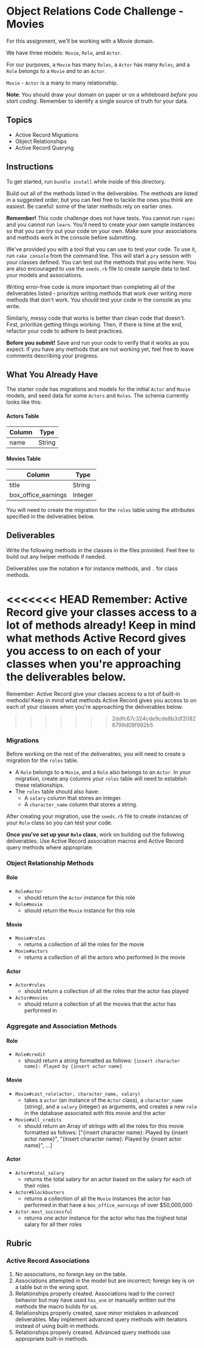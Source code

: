 # Object Relations Code Challenge - Movies

For this assignment, we'll be working with a Movie domain.

We have three models: `Movie`, `Role`, and `Actor`.

For our purposes, a `Movie` has many `Roles`, a `Actor` has many `Roles`, and a `Role` belongs to a `Movie` and to an `Actor`.

`Movie` - `Actor` is a many to many relationship.

**Note**: You should draw your domain on paper or on a whiteboard _before you start coding_. Remember to identify a single source of truth for your data.

## Topics

- Active Record Migrations
- Object Relationships
- Active Record Queryng

## Instructions

To get started, run `bundle install` while inside of this directory.

Build out all of the methods listed in the deliverables. The methods are listed in a suggested order, but you can feel free to tackle the ones you think are easiest. Be careful: some of the later methods rely on earlier ones.

**Remember!** This code challenge does not have tests. You cannot run `rspec` and you cannot run `learn`. You'll need to create your own sample instances so that you can try out your code on your own. Make sure your associations and methods work in the console before submitting.

We've provided you with a tool that you can use to test your code. To use it, run `rake console` from the command line. This will start a `pry` session with your classes defined. You can test out the methods that you write here. You are also encouraged to use the `seeds.rb` file to create sample data to test your models and associations.

Writing error-free code is more important than completing all of the deliverables listed - prioritize writing methods that work over writing more methods that don't work. You should test your code in the console as you write.

Similarly, messy code that works is better than clean code that doesn't. First, prioritize getting things working. Then, if there is time at the end, refactor your code to adhere to best practices. 

**Before you submit!** Save and run your code to verify that it works as you expect. If you have any methods that are not working yet, feel free to leave comments describing your progress.

## What You Already Have

The starter code has migrations and models for the initial `Actor` and `Movie` models, and seed data for some `Actors` and `Roles`. The schema currently looks like this: 

#### Actors Table
| Column      | Type      |
| ------------| ----------|
| name        | String    |

#### Movies Table
| Column                | Type      |
| -----------           | --------- |
| title                 | String    |
| box_office_earnings   | Integer   |

You will need to create the migration for the `roles` table using the attributes specified in the deliverables below.

## Deliverables

Write the following methods in the classes in the files provided. Feel free to build out any helper methods if needed.

Deliverables use the notation `#` for instance methods, and `.` for class methods.

<<<<<<< HEAD
Remember: Active Record give your classes access to a lot of methods already! Keep in mind what methods Active Record gives you access to on each of your classes when you're approaching the deliverables below.
=======
Remember: Active Record give your classes access to a lot of built-in methods! Keep in mind what methods Active Record gives you access to on each of your classes when you're approaching the deliverables below.
>>>>>>> 2ddfc67c324cde9cde8b3df20826799d09f992b5

### Migrations

Before working on the rest of the deliverables, you will need to create a migration for the `roles` table. 

- A `Role` belongs to a `Movie`, and a `Role` also belongs to an `Actor`. In your migration, create any columns your `roles` table will need to establish these relationships.
- The `roles` table should also have:
  - A `salary` column that stores an integer.
  - A `character_name` column that stores a string.

After creating your migration, use the `seeds.rb` file to create instances of your `Role` class so you can test your code.

**Once you've set up your `Role` class**, work on building out the following deliverables. Use Active Record association macros and Active Record query methods where appropriate.

### Object Relationship Methods

#### Role

- `Role#actor`
  - should return the `Actor` instance for this role
- `Role#movie`
  - should return the `Movie` instance for this role

#### Movie

- `Movie#roles`
  - returns a collection of all the roles for the movie
- `Movie#actors`
  - returns a collection of all the actors who performed in the movie

#### Actor

- `Actor#roles`
  - should return a collection of all the roles that the actor has played
- `Actor#movies`
  - should return a collection of all the movies that the actor has performed in

### Aggregate and Association Methods

#### Role

- `Role#credit`
  - should return a string formatted as follows: `{insert character name}: Played by {insert actor name}`

#### Movie

- `Movie#cast_role(actor, character_name, salary)`
  - takes a `actor` (an instance of the `Actor` class), a `character_name` (string), and a `salary` (integer) as arguments, and creates a new `role` in the database associated with this movie and the actor
- `Movie#all_credits`
  - should return an Array of strings with all the roles for this movie formatted as follows: ["{insert character name}: Played by {insert actor name}", "{insert character name}: Played by {insert actor name}", ...]

#### Actor

- `Actor#total_salary`
  - returns the total salary for an actor based on the salary for each of their roles
- `Actor#blockbusters`
  - returns a collection of all the `Movie` instances the actor has performed in that have a `box_office_earnings` of over $50,000,000
- `Actor.most_successful`
  - returns *one* actor instance for the actor who has the highest total salary for all their roles

## Rubric

### Active Record Associations

1. No associations, no foreign key on the table.
2. Associations attempted in the model but are incorrect; foreign key is on a table but in the wrong spot.
3. Relationships properly created. Associations lead to the correct behavior but may have used `has_one` or manually written out the methods the macro builds for us.
4. Relationships properly created, save minor mistakes in advanced deliverables. May implement advanced query methods with iterators instead of using built-in methods.
5. Relationships properly created. Advanced query methods use appropriate built-in methods.
